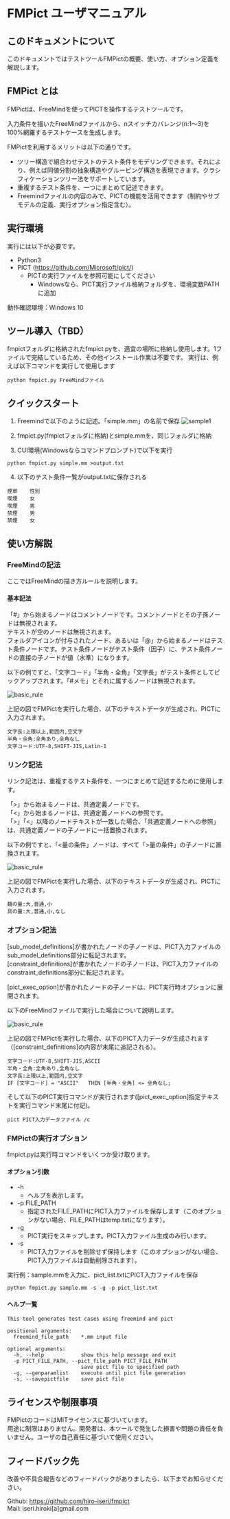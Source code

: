# FMPict ユーザマニュアル

## このドキュメントについて

このドキュメントではテストツールFMPictの概要、使い方、オプション定義を解説します。

## FMPict とは

FMPictは、FreeMindを使ってPICTを操作するテストツールです。

入力条件を描いたFreeMindファイルから、nスイッチカバレンジ(n:1～3)を100%網羅するテストケースを生成します。

FMPictを利用するメリットは以下の通りです。

* ツリー構造で組合わせテストのテスト条件をモデリングできます。それにより、例えば同値分割の抽象構造やグルーピング構造を表現できます。クラシフィケーションツリー法をサポートしています。
* 重複するテスト条件を、一つにまとめて記述できます。
* Freemindファイルの内容のみで、PICTの機能を活用できます（制約やサブモデルの定義、実行オプション指定含む）。

## 実行環境

実行には以下が必要です。

* Python3
* PICT (https://github.com/Microsoft/pict/)
    * PICTの実行ファイルを参照可能にしてください
        * Windowsなら、PICT実行ファイル格納フォルダを、環境変数PATHに追加

動作確認環境：Windows 10

## ツール導入（TBD）

fmpictフォルダに格納されたfmpict.pyを、適宜の場所に格納し使用します。1ファイルで完結しているため、その他インストール作業は不要です。
実行は、例えば以下コマンドを実行して使用します

`python fmpict.py FreeMindファイル`

## クイックスタート

1. Freemindで以下のように記述。「simple.mm」の名前で保存
![sample1](image/simple.png)

2. fmpict.py(fmpictフォルダに格納)とsimple.mmを、同じフォルダに格納

3. CUI環境(Windowsならコマンドプロンプト)で以下を実行

`python fmpict.py simple.mm >output.txt`

4. 以下のテスト条件一覧がoutput.txtに保存される

```
煙草    性別
喫煙    女
喫煙    男
禁煙    男
禁煙    女
```

## 使い方解説

### FreeMindの記法

ここではFreeMindの描き方ルールを説明します。

#### 基本記法

「#」から始まるノードはコメントノードです。コメントノードとその子孫ノードは無視されます。  
テキストが空のノードは無視されます。  
フォルダアイコンが付与されたノード、あるいは「@」から始まるノードはテスト条件ノードです。テスト条件ノードがテスト条件（因子）に、テスト条件ノードの直接の子ノードが値（水準）になります。

以下の例ですと、「文字コード」「半角・全角」「文字長」がテスト条件としてピックアップされます。「#メモ」とそれに属するノードは無視されます。

![basic_rule](image/.basic_rule.png)

上記の図でFMPictを実行した場合、以下のテキストデータが生成され、PICTに入力されます。

```
文字長:上限以上,範囲内,空文字
半角・全角:全角あり,全角なし
文字コード:UTF-8,SHIFT-JIS,Latin-1
```

### リンク記法

リンク記法は、重複するテスト条件を、一つにまとめて記述するために使用します。

「>」から始まるノードは、共通定義ノードです。  
「<」から始まるノードは、共通定義ノードへの参照です。  
「>」「<」以降のノードテキストが一致した場合、「共通定義ノードへの参照」は、共通定義ノードの子ノードに一括置換されます。

以下の例ですと、「<量の条件」ノードは、すべて「>量の条件」の子ノードに置換されます。

![basic_rule](image/.link_rule.png)

上記の図でFMPictを実行した場合、以下のテキストデータが生成され、PICTに入力されます。

```
麺の量:大,普通,小
具の量:大,普通,小,なし
```

### オプション記法

[sub_model_definitions]が書かれたノードの子ノードは、PICT入力ファイルのsub_model_definitions部分に転記されます。  
[constraint_definitions]が書かれたノードの子ノードは、PICT入力ファイルのconstraint_definitions部分に転記されます。

[pict_exec_option]が書かれたノードの子ノードは、PICT実行時オプションに展開されます。

以下のFreeMindファイルで実行した場合について説明します。

![basic_rule](image/.option_rule.png)

上記の図でFMPictを実行した場合、以下のPICT入力データが生成されます（[constraint_definitions]の内容が末尾に追記される）。

```
文字コード:UTF-8,SHIFT-JIS,ASCII
半角・全角:全角あり,全角なし
文字長:上限以上,範囲内,空文字
IF [文字コード] = "ASCII"   THEN [半角・全角] <= 全角なし;
```

そして以下のPICT実行コマンドが実行されます([pict_exec_option]指定テキストを実行コマンド末尾に付記)。

```
pict PICT入力データファイル /c
```

### FMPictの実行オプション

fmpict.pyは実行時コマンドをいくつか受け取ります。

#### オプション引数

* -h
    * ヘルプを表示します。
* -p FILE_PATH
    * 指定されたFILE_PATHにPICT入力ファイルを保存します（このオプションがない場合、FILE_PATHはtemp.txtになります）。
* -g
    * PICT実行をスキップします。PICT入力ファイル生成のみ行います。
* -s
    * PICT入力ファイルを削除せず保持します（このオプションがない場合、PICT入力ファイルは自動削除されます）。

実行例：sample.mmを入力に、pict_list.txtにPICT入力ファイルを保存

```
python fmpict.py sample.mm -s -g -p pict_list.txt
```

#### ヘルプ一覧
```
This tool generates test cases using freemind and pict

positional arguments:
  freemind_file_path    *.mm input file

optional arguments:
  -h, --help            show this help message and exit
  -p PICT_FILE_PATH, --pict_file_path PICT_FILE_PATH
                        save pict file to specified path
  -g, --genparamlist    execute until pict file generation
  -s, --savepictfile    save pict file
```

## ライセンスや制限事項

FMPictのコードはMITライセンスに基づいています。  
用途に制限はありません。開発者は、本ツールで発生した損害や問題の責任を負いません。ユーザの自己責任に基づいて使用ください。

## フィードバック先

改善や不具合報告などのフィードバックがありましたら、以下までお知らせください。

Github: https://github.com/hiro-iseri/fmpict  
Mail: iseri.hiroki[a]gmail.com